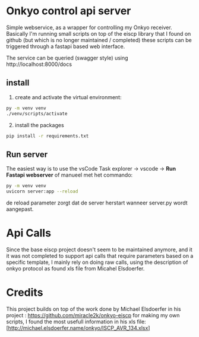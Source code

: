 # Onkyo control api server
Simple webservice, as a wrapper for controlling my Onkyo receiver.
Basically I'm running small scripts on top of the eiscp library that I found on github (but which is no longer maintained / completed)
these scripts can be triggered through a fastapi based web interface.

The service can be queried (swagger style) using http://localhost:8000/docs

## install 
1) create and activate the virtual environment:
```bash
py -m venv venv
./venv/scripts/activate
```
2) install the packages
```bash
pip install -r requirements.txt
```
## Run server
The easiest way is to use the vsCode Task explorer -> vscode -> **Run Fastapi webserver**
of manueel met het commando:
```bash
py -m venv venv
uvicorn server:app --reload
```
de reload parameter zorgt dat de server herstart wanneer server.py wordt aangepast.

# Api Calls
Since the base eiscp project doesn't seem to be maintained anymore, and it it was not completed to support api calls that require parameters based on a specific template, I mainly rely on doing raw calls, using the description of onkyo protocol as found xls file from Micahel Elsdoerfer.

# Credits
This project builds on top of the work done by Michael Elsdoerfer in his project : https://github.com/miracle2k/onkyo-eiscp
for making my own scripts, I found the most usefull information in his xls file:
[http://michael.elsdoerfer.name/onkyo/ISCP_AVR_134.xlsx]



